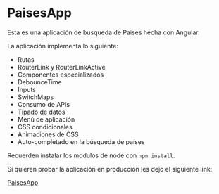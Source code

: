 # PaisesApp

Esta es una aplicación de busqueda de Paises hecha con Angular.

La aplicación implementa lo siguiente:

- Rutas
- RouterLink y RouterLinkActive
- Componentes especializados
- DebounceTime
- Inputs
- SwitchMaps
- Consumo de APIs
- Tipado de datos
- Menú de aplicación
- CSS condicionales
- Animaciones de CSS
- Auto-completado en la búsqueda de países

Recuerden instalar los modulos de node con `npm install`.

Si quieren probar la aplicación en producción les dejo el siguiente link: 

[PaisesApp](https://stoic-mestorf-c440b6.netlify.app)